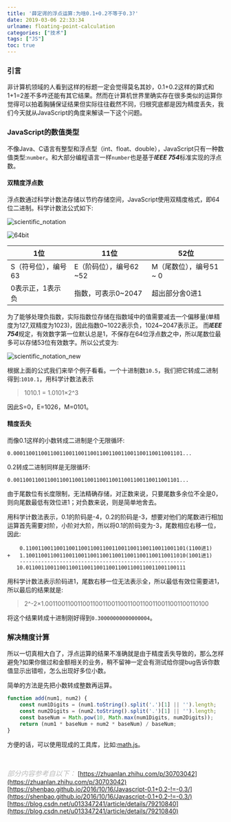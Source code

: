 ```yaml
---
title: '薛定谔的浮点运算:为啥0.1+0.2不等于0.3?'
date: 2019-03-06 22:33:34
urlname: floating-point-calculation
categories: ["技术"]
tags: ["JS"]
toc: true
---
```


### 引言

非计算机领域的人看到这样的标题一定会觉得莫名其妙，0.1+0.2这样的算式和1+1=2差不多咋还能有其它结果。然而在计算机世界里确实存在很多类似的运算你觉得可以拍着胸脯保证结果但实际往往截然不同，归根究底都是因为精度丢失，我们今天就从JavaScript的角度来解读一下这个问题。

### JavaScript的数值类型

不像Java、C语言有整型和浮点型（int、float、double），JavaScript只有一种数值类型:`number`。和大部分编程语言一样`number`也是基于***IEEE 754***标准实现的浮点数。

#### 双精度浮点数

浮点数通过科学计数法存储以节约存储空间，JavaScript使用双精度格式，即64位二进制。科学计数法公式如下:

![scientific_notation](https://s2.ax1x.com/2019/03/09/ASt81A.jpg)

![64bit](https://s2.ax1x.com/2019/03/08/ASpWxP.jpg)

| 1位                 | 11位                    | 52位                    |
| ------------------- | ----------------------- | ----------------------- |
| S（符号位），编号63 | E（阶码位），编号62 ~52 | M（尾数位），编号51 ~ 0 |
| 0表示正，1表示负    | 指数，可表示0~2047      | 超出部分舍0进1          |

为了能够处理负指数，实际指数位存储在指数域中的值需要减去一个偏移量(单精度为127,双精度为1023)，因此指数0~1022表示负，1024~2047表示正。 而***IEEE 754***规定，有效数字第一位默认总是1，不保存在64位浮点数之中，所以尾数位最多可以存储53位有效数字。所以公式变为:

![scientific_notation_new](https://s2.ax1x.com/2019/03/09/AStG6I.jpg)

根据上面的公式我们来举个例子看看。一个十进制数`10.5`，我们把它转成二进制得到:`1010.1`，用科学计数法表示

> 1010.1 = 1.0101×2^3

因此S=0，E=1026，M=0101。

#### 精度丢失

而像0.1这样的小数转成二进制是个无限循环:

`0.0001100110011001100110011001100110011001100110011001101...`

0.2转成二进制同样是无限循环:

`0.001100110011001100110011001100110011001100110011001101...`

由于尾数位有长度限制，无法精确存储，对正数来说，只要尾数多余位不全是0，则向尾数最低有效位进1；对负数来说，则是简单地舍去。

用科学计数法表示，0.1的阶码是-4，0.2的阶码是-3，想要对他们的尾数进行相加运算首先需要对阶，小阶对大阶，所以将0.1的阶码变为-3，尾数相应右移一位，因此:

```
    0.1100110011001100110011001100110011001100110011001101(1100进1)
+   1.1001100110011001100110011001100110011001100110011010(1001进1)
    ------------------------------------------------------
   10.0110011001100110011001100110011001100110011001100111
```

用科学计数法表示阶码进1，尾数右移一位无法表示全，所以最低有效位需要进1，所以最后的结果就是:

>  2^-2×1.0011001100110011001100110011001100110011001100110100

将这个结果转成十进制刚好得到`0.30000000000000004`。

### 解决精度计算

所以一切真相大白了，浮点运算的结果不准确就是由于精度丢失导致的，那么怎样避免?如果你做过和金额相关的业务，稍不留神一定会有测试给你提bug告诉你数值显示出错啦，怎么出现好多位小数。

简单的方法是先把小数转成整数再运算。

```javascript
function add(num1, num2) {
    const num1Digits = (num1.toString().split('.')[1] || '').length;
    const num2Digits = (num2.toString().split('.')[1] || '').length;
    const baseNum = Math.pow(10, Math.max(num1Digits, num2Digits));
    return (num1 * baseNum + num2 * baseNum) / baseNum;
} 
```

方便的话，可以使用现成的工具库，比如:[math.js](https://mathjs.org/)。

<br>

*<font color="#bbb" size="3">部分内容参考自以下：</font>*
[https://zhuanlan.zhihu.com/p/30703042](https://zhuanlan.zhihu.com/p/30703042)
[https://shenbao.github.io/2016/10/16/Javascript-0.1+0.2-!=-0.3/](https://shenbao.github.io/2016/10/16/Javascript-0.1+0.2-!=-0.3/)
[https://blog.csdn.net/u013347241/article/details/79210840](https://blog.csdn.net/u013347241/article/details/79210840)

